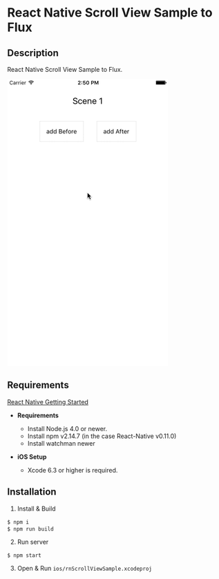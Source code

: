 # React Native Scroll View Sample to Flux

## Description

React Native Scroll View Sample to Flux.

![](overview.gif)

## Requirements

[React Native Getting Started](https://facebook.github.io/react-native/docs/getting-started.html)

- **Requirements**
  * Install Node.js 4.0 or newer.
  * Install npm v2.14.7 (in the case React-Native v0.11.0)
  * Install watchman newer

- **iOS Setup**
  * Xcode 6.3 or higher is required.

## Installation

1. Install & Build
  ```vi
  $ npm i
  $ npm run build
  ```

2. Run server
  ```vi
  $ npm start
  ```

3. Open & Run `ios/rnScrollViewSample.xcodeproj`
